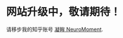 <html>
  <title></title>
  <body>
    <h1>网站升级中，敬请期待！</h1>
    <p>请移步我的知乎账号 <a href="https://www.zhihu.com/people/keo-zheng-58">凝眸 NeuroMoment</a>.</p>
  </body>
</html>
